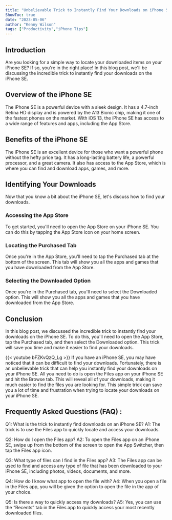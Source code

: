 ```yaml
---
title: "Unbelievable Trick to Instantly Find Your Downloads on iPhone SE!"
ShowToc: true 
date: "2023-05-06"
author: "Kenny Wilson" 
tags: ["Productivity","iPhone Tips"]
---
```

## Introduction
Are you looking for a simple way to locate your downloaded items on your iPhone SE? If so, you're in the right place! In this blog post, we'll be discussing the incredible trick to instantly find your downloads on the iPhone SE. 

## Overview of the iPhone SE
The iPhone SE is a powerful device with a sleek design. It has a 4.7-inch Retina HD display and is powered by the A13 Bionic chip, making it one of the fastest phones on the market. With iOS 13, the iPhone SE has access to a wide range of features and apps, including the App Store. 

## Benefits of the iPhone SE
The iPhone SE is an excellent device for those who want a powerful phone without the hefty price tag. It has a long-lasting battery life, a powerful processor, and a great camera. It also has access to the App Store, which is where you can find and download apps, games, and more. 

## Identifying Your Downloads
Now that you know a bit about the iPhone SE, let's discuss how to find your downloads. 

### Accessing the App Store
To get started, you'll need to open the App Store on your iPhone SE. You can do this by tapping the App Store icon on your home screen. 

### Locating the Purchased Tab 
Once you're in the App Store, you'll need to tap the Purchased tab at the bottom of the screen. This tab will show you all the apps and games that you have downloaded from the App Store. 

### Selecting the Downloaded Option
Once you're in the Purchased tab, you'll need to select the Downloaded option. This will show you all the apps and games that you have downloaded from the App Store. 

## Conclusion
In this blog post, we discussed the incredible trick to instantly find your downloads on the iPhone SE. To do this, you'll need to open the App Store, tap the Purchased tab, and then select the Downloaded option. This trick will save you time and make it easier to find your downloads.

{{< youtube bFZKvQzQ_Lg >}} 
If you have an iPhone SE, you may have noticed that it can be difficult to find your downloads. Fortunately, there is an unbelievable trick that can help you instantly find your downloads on your iPhone SE. All you need to do is open the Files app on your iPhone SE and hit the Browse tab. This will reveal all of your downloads, making it much easier to find the files you are looking for. This simple trick can save you a lot of time and frustration when trying to locate your downloads on your iPhone SE.

## Frequently Asked Questions (FAQ) :
Q1: What is the trick to instantly find downloads on an iPhone SE?
A1: The trick is to use the Files app to quickly locate and access your downloads. 

Q2: How do I open the Files app?
A2: To open the Files app on an iPhone SE, swipe up from the bottom of the screen to open the App Switcher, then tap the Files app icon. 

Q3: What type of files can I find in the Files app?
A3: The Files app can be used to find and access any type of file that has been downloaded to your iPhone SE, including photos, videos, documents, and more.

Q4: How do I know what app to open the file with?
A4: When you open a file in the Files app, you will be given the option to open the file in the app of your choice. 

Q5: Is there a way to quickly access my downloads?
A5: Yes, you can use the “Recents” tab in the Files app to quickly access your most recently downloaded files.


